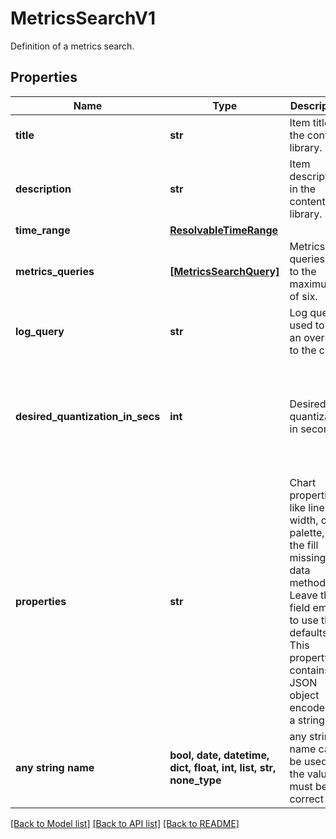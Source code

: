 # MetricsSearchV1

Definition of a metrics search.

## Properties
Name | Type | Description | Notes
------------ | ------------- | ------------- | -------------
**title** | **str** | Item title in the content library. | 
**description** | **str** | Item description in the content library. | 
**time_range** | [**ResolvableTimeRange**](ResolvableTimeRange.md) |  | 
**metrics_queries** | [**[MetricsSearchQuery]**](MetricsSearchQuery.md) | Metrics queries, up to the maximum of six. | 
**log_query** | **str** | Log query used to add an overlay to the chart. | [optional] 
**desired_quantization_in_secs** | **int** | Desired quantization in seconds. | [optional]  if omitted the server will use the default value of 0
**properties** | **str** | Chart properties, like line width, color palette, and the fill missing data method. Leave this field empty to use the defaults. This property contains JSON object encoded as a string.  | [optional] 
**any string name** | **bool, date, datetime, dict, float, int, list, str, none_type** | any string name can be used but the value must be the correct type | [optional]

[[Back to Model list]](../README.md#documentation-for-models) [[Back to API list]](../README.md#documentation-for-api-endpoints) [[Back to README]](../README.md)


